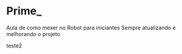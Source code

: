 # Prime_
Aula de como mexer no Robot para iniciantes
Sempre atualizando e melhorando o projeto

teste2